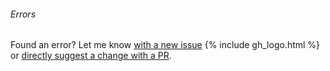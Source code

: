 ###### Errors

Found an error? Let me know [with a new
issue](https://github.com/lifekaizen/lifekaizen.github.io/issues)
{% include gh_logo.html %}
or [directly suggest a change with a
PR](https://github.com/lifekaizen/lifekaizen.github.io/pulls).
